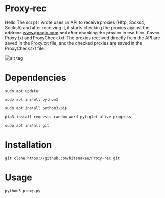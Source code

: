 # Proxy-rec
Hello
The script I wrote uses an API to receive proxies (Http, Socks4, Socks5) and after receiving it, it starts checking the proxies against the address www.google.com and after checking the proxies in two files. Saves Proxy.txt and ProxyCheck.txt. The proxies received directly from the API are saved in the Proxy.txt file, and the checked proxies are saved in the ProxyCheck.txt file.

![alt tag](https://dragon.online-convert.com/download-file/328edf75-6793-4138-8dde-3ad4e2e25092/2aee4a69-bc11-45b9-ab4f-af33ed69698e4dde9cda4fc0/bfea2470-f74d-4464-b525-e478b8f5278f)
# Dependencies
```
sudo apt update
```
```
sudo apt install python3
```
```
sudo apt install python3-pip
```
```
pip3 install requests random-word pyfiglet alive-progress
```
```
sudo apt install git
```
# Installation
```
git clone https://github.com/bitsnakee/Proxy-rec.git
```
# Usage
```
python3 proxy.py
```














